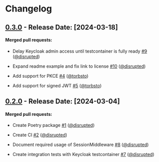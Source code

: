 # Changelog
## [0.3.0](https://github.com/bakdata/python-keycloak-oauth/releases/tag/0.3.0) - Release Date: [2024-03-18]

#### Merged pull requests:

- Delay Keycloak admin access until testcontainer is fully ready [#9](https://github.com/bakdata/python-keycloak-oauth/pull/9) ([@disrupted](https://github.com/disrupted))

- Expand readme example and fix link to license [#10](https://github.com/bakdata/python-keycloak-oauth/pull/10) ([@disrupted](https://github.com/disrupted))

- Add support for PKCE [#4](https://github.com/bakdata/python-keycloak-oauth/pull/4) ([@torbsto](https://github.com/torbsto))

- Add support for signed JWT [#5](https://github.com/bakdata/python-keycloak-oauth/pull/5) ([@torbsto](https://github.com/torbsto))




## [0.2.0](https://github.com/bakdata/python-keycloak-oauth/releases/tag/0.2.0) - Release Date: [2024-03-04]

#### Merged pull requests:

- Create Poetry package [#1](https://github.com/bakdata/python-keycloak-oauth/pull/1) ([@disrupted](https://github.com/disrupted))

- Create CI [#2](https://github.com/bakdata/python-keycloak-oauth/pull/2) ([@disrupted](https://github.com/disrupted))

- Document required usage of SessionMiddleware [#8](https://github.com/bakdata/python-keycloak-oauth/pull/8) ([@disrupted](https://github.com/disrupted))

- Create integration tests with Keycloak testcontainer [#7](https://github.com/bakdata/python-keycloak-oauth/pull/7) ([@disrupted](https://github.com/disrupted))





